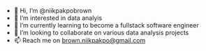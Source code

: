 - 👋 Hi, I’m @niikpakpobrown
- 👀 I’m interested in data analyis
- 🌱 I’m currently learning to become a fullstack software engineer 
- 💞️ I’m looking to collaborate on various data analysis projects
- 📫 Reach me on brown.niikpakpo@gmail.com

<!---
niikpakpobrown/niikpakpobrown is a ✨ special ✨ repository because its `README.md` (this file) appears on your GitHub profile.
You can click the Preview link to take a look at your changes.
--->
